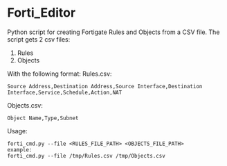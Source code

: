 # Forti_Editor
Python script for creating Fortigate Rules and Objects from a CSV file.
The script gets 2 csv files:
  1. Rules
  2. Objects

With the following format:
Rules.csv:
  
    Source Address,Destination Address,Source Interface,Destination Interface,Service,Schedule,Action,NAT
  
Objects.csv:
  
    Object Name,Type,Subnet
  
Usage:

    forti_cmd.py --file <RULES_FILE_PATH> <OBJECTS_FILE_PATH>
    example:
    forti_cmd.py --file /tmp/Rules.csv /tmp/Objects.csv
